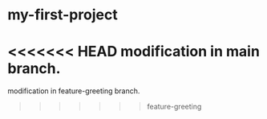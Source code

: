 # my-first-project
<<<<<<< HEAD
modification in main branch.
=======
modification in feature-greeting branch.
>>>>>>> feature-greeting
